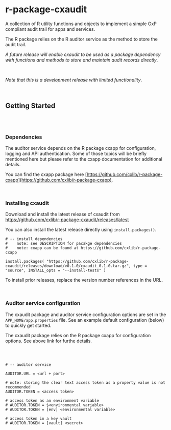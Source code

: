 # r-package-cxaudit
A collection of R utility functions and objects to implement a simple GxP 
compliant audit trail for apps and services.

The R package relies on the R auditor service as the method to store the audit trail.

_A future release will enable cxaudit to be used as a package dependency with 
functions and methods to store and maintain audit records directly_.

<br/>

_Note that this is a development release with limited functionality_.

<br/>



## Getting Started


<br/>
<br/>

### Dependencies
The auditor service depends on the R package cxapp for configuration, logging and
API authentication. Some of those topics will be briefly mentioned here but please 
refer to the cxapp documentation for additional details.

You can find the cxapp package here [https://github.com/cxlib/r-package-cxapp](https://github.com/cxlib/r-package-cxapp).

<br/>

### Installing cxaudit

Download and install the latest release of cxaudit from https://github.com/cxlib/r-package-cxaudit/releases/latest

You can also install the latest release directly using `install.packages()`.   

```
# -- install dependencies
#    note: see DESCRIPTION for pacakge dependencies
#    note: cxapp can be found at https://github.com/cxlib/r-package-cxapp

install.packages( "https://github.com/cxlib/r-package-cxaudit/releases/download/v0.1.0/cxaudit_0.1.0.tar.gz", type = "source", INSTALL_opts = "--install-tests" )
```

To install prior releases, replace the version number references in the URL.

<br/>




### Auditor service configuration

The cxaudit package and auditor service configuration options are set in the
`APP_HOME/app.properties` file. See an example default configuration (below) 
to quickly get started. 

The cxaudit package relies on the R package cxapp for configuration options. 
See above link for furthe details.

<br/>


```

# -- auditor service

AUDITOR.URL = <url + port>

# note: storing the clear text access token as a property value is not recommended
AUDITOR.TOKEN = <access token>

# access token as an environment variable
# AUDITOR.TOKEN = $<environmental variable>
# AUDITOR.TOKEN = [env] <environmental variable>

# access token in a key vault
# AUDITOR.TOKEN = [vault] <secret>

```

